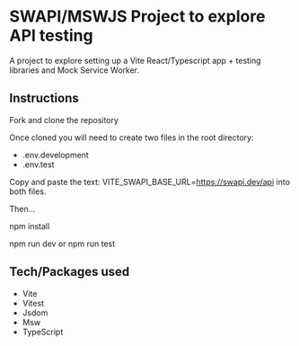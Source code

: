 # SWAPI/MSWJS Project to explore API testing

A project to explore setting up a Vite React/Typescript app + testing libraries and Mock Service Worker.

## Instructions

Fork and clone the repository

Once cloned you will need to create two files in the root directory:

- .env.development
- .env.test

Copy and paste the text: VITE_SWAPI_BASE_URL=https://swapi.dev/api
into both files.

Then...

npm install

npm run dev or npm run test

## Tech/Packages used

- Vite
- Vitest
- Jsdom
- Msw
- TypeScript
